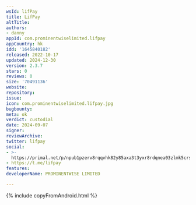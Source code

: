 ```yaml
---
wsId: lifPay
title: LifPay
altTitle: 
authors:
- danny
appId: com.prominentwiselimited.lifpay
appCountry: hk
idd: '1645840182'
released: 2022-10-17
updated: 2024-12-30
version: 2.3.7
stars: 0
reviews: 0
size: '70491136'
website: 
repository: 
issue: 
icon: com.prominentwiselimited.lifpay.jpg
bugbounty: 
meta: ok
verdict: custodial
date: 2024-09-07
signer: 
reviewArchive: 
twitter: lifpay
social:
- >-
  https://primal.net/p/npub1pzerv8rqqvhk82y85axa3t3yxr8rdqnea03zlmk5crsne509esqqw0x463
- https://t.me/lifpay
features: 
developerName: PROMINENTWISE LIMITED

---
```


{% include copyFromAndroid.html %}